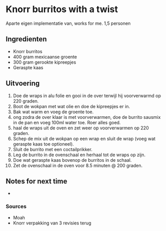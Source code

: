# Knorr burritos with a twist

Aparte eigen implementatie van, works for me.
1,5 personen

## Ingredienten

* Knorr burritos
* 400 gram mexicaanse groente
* 300 gram gerookte kipreepjes
* Geraspte kaas

## Uitvoering

1. Doe de wraps in alu folie en gooi in de over terwijl hij voorverwarmd op 220 graden.
2. Boot de wokpan met wat olie en doe de kipreepjes er in.
3. Bak wat warm en voeg de groente toe.
4. ong zodra de over klaar is met voorverwarmen, doe de burrito sausmix in de pan en voeg 100ml water toe. Roer alles goed.
5. haal de wraps uit de oven en zet weer op voorverwarmen op 220 graden.
6. Schep de mix uit de wokpan op een wrap en sluit de wrap (voeg wat geraspte kaas toe optioneel).
7. Sluit de burrito met een coctailprikker.
8. Leg de burrito in de ovenschaal en herhaal tot de wraps op zijn.
9. Doe wat geraspte kaas bovenop de burritos in de schaal.
10. Zet de ovenschaal in de oven voor 8.5 minuten @ 200 graden.

## Notes for next time

* 

### Sources
* Moah
* Knorr verpakking van 3 revisies terug